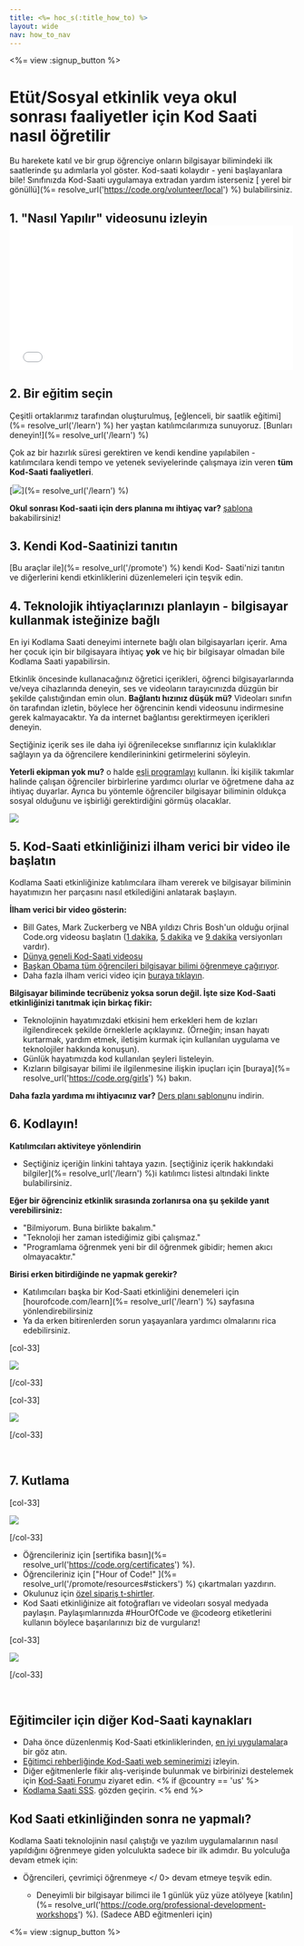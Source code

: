 ```yaml
---
title: <%= hoc_s(:title_how_to) %>
layout: wide
nav: how_to_nav
---
```

<%= view :signup_button %>

# Etüt/Sosyal etkinlik veya okul sonrası faaliyetler için Kod Saati nasıl öğretilir

Bu harekete katıl ve bir grup öğrenciye onların bilgisayar bilimindeki ilk saatlerinde şu adımlarla yol göster. Kod-saati kolaydır - yeni başlayanlara bile! Sınıfınızda Kod-Saati uygulamaya extradan yardım isterseniz [ yerel bir gönüllü](%= resolve_url('https://code.org/volunteer/local') %) bulabilirsiniz.

## 1. "Nasıl Yapılır" videosunu izleyin <iframe width="500" height="255" src="//www.youtube.com/embed/SrnvvWDm73k" frameborder="0" allowfullscreen mark="crwd-mark"></iframe> 

## 2. Bir eğitim seçin

Çeşitli ortaklarımız tarafından oluşturulmuş, [eğlenceli, bir saatlik eğitimi](%= resolve_url('/learn') %) her yaştan katılımcılarımıza sunuyoruz. [Bunları deneyin!](%= resolve_url('/learn') %)

Çok az bir hazırlık süresi gerektiren ve kendi kendine yapılabilen - katılımcılara kendi tempo ve yetenek seviyelerinde çalışmaya izin veren **tüm Kod-Saati faaliyetleri**.

[![](/images/fit-700/tutorials.png)](%= resolve_url('/learn') %)

**Okul sonrası Kod-saati için ders planına mı ihtiyaç var?** [şablona](/files/AfterschoolEducatorLessonPlanOutline.docx) bakabilirsiniz!

## 3. Kendi Kod-Saatinizi tanıtın

[Bu araçlar ile](%= resolve_url('/promote') %) kendi Kod- Saati'nizi tanıtın ve diğerlerini kendi etkinliklerini düzenlemeleri için teşvik edin.

## 4. Teknolojik ihtiyaçlarınızı planlayın - bilgisayar kullanmak isteğinize bağlı

En iyi Kodlama Saati deneyimi internete bağlı olan bilgisayarları içerir. Ama her çocuk için bir bilgisayara ihtiyaç **yok** ve hiç bir bilgisayar olmadan bile Kodlama Saati yapabilirsin.

Etkinlik öncesinde kullanacağınız öğretici içerikleri, öğrenci bilgisayarlarında ve/veya cihazlarında deneyin, ses ve videoların tarayıcınızda düzgün bir şekilde çalıstığından emin olun. **Bağlantı hızınız düşük mü?** Videoları sınıfın ön tarafından izletin, böylece her öğrencinin kendi videosunu indirmesine gerek kalmayacaktır. Ya da internet bağlantısı gerektirmeyen içerikleri deneyin.

Seçtiğiniz içerik ses ile daha iyi öğrenilecekse sınıflarınız için kulaklıklar sağlayın ya da öğrencilere kendilerininkini getirmelerini söyleyin.

**Yeterli ekipman yok mu?** o halde [ eşli programlayı](https://www.youtube.com/watch?v=vgkahOzFH2Q) kullanın. İki kişilik takımlar halinde çalışan öğrenciler birbirlerine yardımcı olurlar ve öğretmene daha az ihtiyaç duyarlar. Ayrıca bu yöntemle öğrenciler bilgisayar biliminin oldukça sosyal olduğunu ve işbirliği gerektirdiğini görmüş olacaklar.

<img src="/images/fit-350/group_ipad.jpg" />

## 5. Kod-Saati etkinliğinizi ilham verici bir video ile başlatın

Kodlama Saati etkinliğinize katılımcılara ilham vererek ve bilgisayar biliminin hayatımızın her parçasını nasıl etkilediğini anlatarak başlayın.

**İlham verici bir video gösterin:**

- Bill Gates, Mark Zuckerberg ve NBA yıldızı Chris Bosh'un olduğu orjinal Code.org videosu başlatın ([1 dakika](https://www.youtube.com/watch?v=qYZF6oIZtfc), [5 dakika](https://www.youtube.com/watch?v=nKIu9yen5nc) ve [9 dakika](https://www.youtube.com/watch?v=dU1xS07N-FA) versiyonları vardır).
- [ Dünya geneli Kod-Saati videosu](https://www.youtube.com/watch?v=KsOIlDT145A)
- [ Başkan Obama tüm öğrencileri bilgisayar bilimi öğrenmeye çağırıyor](https://www.youtube.com/watch?v=6XvmhE1J9PY).
- Daha fazla ilham verici video için [buraya tıklayın](https://www.youtube.com/playlist?list=PLzdnOPI1iJNfpD8i4Sx7U0y2MccnrNZuP).

**Bilgisayar biliminde tecrübeniz yoksa sorun değil. İşte size Kod-Saati etkinliğinizi tanıtmak için birkaç fikir:**

- Teknolojinin hayatımızdaki etkisini hem erkekleri hem de kızları ilgilendirecek şekilde örneklerle açıklayınız. (Örneğin; insan hayatı kurtarmak, yardım etmek, iletişim kurmak için kullanılan uygulama ve teknolojiler hakkında konuşun).
- Günlük hayatımızda kod kullanılan şeyleri listeleyin.
- Kızların bilgisayar bilimi ile ilgilenmesine ilişkin ipuçları için [buraya](%= resolve_url('https://code.org/girls') %) bakın.

**Daha fazla yardıma mı ihtiyacınız var?** [Ders planı şablonu](/files/AfterschoolEducatorLessonPlanOutline.docx)nu indirin.

## 6. Kodlayın!

**Katılımcıları aktiviteye yönlendirin**

- Seçtiğiniz içeriğin linkini tahtaya yazın. [seçtiğiniz içerik hakkındaki bilgiler](%= resolve_url('/learn') %)i katılımcı listesi altındaki linkte bulabilirsiniz.

**Eğer bir öğrenciniz etkinlik sırasında zorlanırsa ona şu şekilde yanıt verebilirsiniz:**

- "Bilmiyorum. Buna birlikte bakalım."
- "Teknoloji her zaman istediğimiz gibi çalışmaz."
- "Programlama öğrenmek yeni bir dil öğrenmek gibidir; hemen akıcı olmayacaktır."

**Birisi erken bitirdiğinde ne yapmak gerekir?**

- Katılımcıları başka bir Kod-Saati etkinliğini denemeleri için [hourofcode.com/learn](%= resolve_url('/learn') %) sayfasına yönlendirebilirsiniz
- Ya da erken bitirenlerden sorun yaşayanlara yardımcı olmalarını rica edebilirsiniz.

[col-33]

![](/images/fit-250/highschoolgirls.jpeg)

[/col-33]

[col-33]

![](/images/fit-300/group_ar.jpg)

[/col-33]

<p style="clear:both">&nbsp;</p>

## 7. Kutlama

[col-33]

![](/images/fit-300/boy-certificate.jpg)

[/col-33]

- Öğrencileriniz için [sertifika basın](%= resolve_url('https://code.org/certificates') %).
- Öğrencileriniz için ["Hour of Code!" ](%= resolve_url('/promote/resources#stickers') %) çıkartmaları yazdırın.
- Okulunuz için [özel sipariş t-shirtler](http://blog.code.org/post/132608499493/hour-of-code-shirts-and-more).
- Kod Saati etkinliğinize ait fotoğrafları ve videoları sosyal medyada paylaşın. Paylaşımlarınızda #HourOfCode ve @codeorg etiketlerini kullanın böylece başarılarınızı biz de vurgularız!

[col-33]

![](/images/fit-260/highlight-certificates.jpg)

[/col-33]

<p style="clear:both">&nbsp;</p>

## Eğitimciler için diğer Kod-Saati kaynakları

- Daha önce düzenlenmiş Kod-Saati etkinliklerinden, [en iyi uygulamalar](http://www.slideshare.net/TeachCode/hour-of-code-best-practices-for-successful-educators-51273466)a bir göz atın. 
- [Eğitimci rehberliğinde Kod-Saati web seminerimizi](https://youtu.be/EJeMeSW2-Mw) izleyin.
- Diğer eğitmenlerle fikir alış-verişinde bulunmak ve birbirinizi destelemek için [ Kod-Saati Forum](http://forum.code.org/c/plc/hour-of-code)u ziyaret edin. <% if @country == 'us' %>
- [ Kodlama Saati SSS](https://support.code.org/hc/en-us/categories/200147083-Hour-of-Code). gözden geçirin. <% end %>

## Kod Saati etkinliğinden sonra ne yapmalı?

Kodlama Saati teknolojinin nasıl çalıştığı ve yazılım uygulamalarının nasıl yapıldığını öğrenmeye giden yolculukta sadece bir ilk adımdır. Bu yolculuğa devam etmek için:

- Öğrencileri,  çevrimiçi öğrenmeye </ 0> devam etmeye teşvik edin.</li> 
    
    - Deneyimli bir bilgisayar bilimci ile 1 günlük yüz yüze atölyeye [katılın](%= resolve_url('https://code.org/professional-development-workshops') %). (Sadece ABD eğitmenleri için)</ul> 
    
    <%= view :signup_button %>